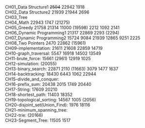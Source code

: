 CH01_Data Structure1 ~~2504~~ 22942 1918 <br>
CH02_Data Structure2 21939 21944 2696 <br>
CH03_Tree <br>
CH04_Math 22943 1747 (21275) <br>
CH05_Greedy 21758 21314 11000 (19598) 2212 1092 2141 <br>
CH06_Dynamic Programming1 21317 22869 2293 (2294) <br>
CH07_Dynamic Programming2 15724 9084 21939 12865 9251 2225 <br>
CH08_Two Pointers 2470 22862 (15961) <br>
CH09-implementation: 21611 21608 22859 14719 <br>
CH10-graph_traversal: 5547 16918 14502 13549 <br>
CH11-brute_force: 15661 (2961) 12919 1025 <br>
CH12-simulation: (20055) <br>
CH13-binary_search: 22871 2110 (11663) 3079 1477 1637 <br>
CH14-backtracking: 18430 6443 1062 22944 <br>
CH15-divide_and_conquer: <br>
CH16-prefix_sum: 20438 2015 1749 20440 <br>
CH17-String: 17609 20210 <br>
CH18-shortest_path: 11403 18352 <br>
CH19-topological_sorting: 14567 1005 (2056) <br>
CH20-disjoint_set(Union_Find): 1976 18116 <br>
CH21-minimum_spanning_tree: <br>
CH22-trie: (20166) <br>
CH23-Segment_Tree: 11505 1517 <br>
